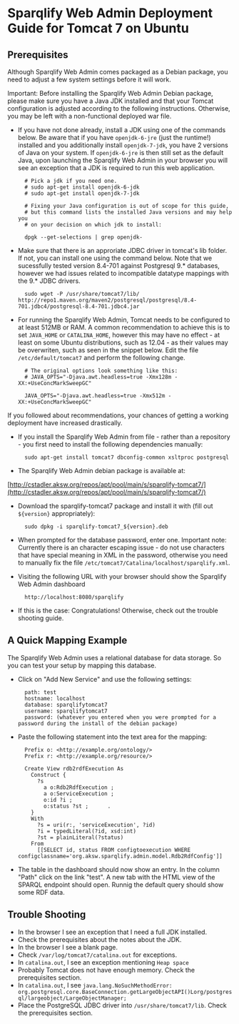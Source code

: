 # Sparqlify Web Admin Deployment Guide for Tomcat 7 on Ubuntu

## Prerequisites

Although Sparqlify Web Admin comes packaged as a Debian package, you need to adjust a few system settings before it will work.

Important: Before installing the Sparqlify Web Admin Debian package, please make sure you have a Java JDK installed and that your Tomcat configuration is adjusted according to the following instructions.
Otherwise, you may be left with a non-functional deployed war file.

* If you have not done already, install a JDK using one of the commands below. Be aware that if you have `openjdk-6-jre` (just the runtime!) installed and you additionally install `openjdk-7-jdk`, you have 2 versions of Java on your system. If `openjdk-6-jre` is then still set as the default Java, upon launching the Sparqlify Web Admin in your browser you will see an exception that a JDK is required to run this web application.

        # Pick a jdk if you need one.
        # sudo apt-get install openjdk-6-jdk
        # sudo apt-get install openjdk-7-jdk

        # Fixing your Java configuration is out of scope for this guide,
        # but this command lists the installed Java versions and may help you
        # on your decision on which jdk to install:
        
        dpgk --get-selections | grep openjdk-

* Make sure that there is an approriate JDBC driver in tomcat's lib folder. If not, you can install one using the command below. Note that we sucessfully tested version 8.4-701 against Postgresql 9.* databases, however we had issues related to incompatible datatype mappings with the 9.* JDBC drivers.

        sudo wget -P /usr/share/tomcat7/lib/ http://repo1.maven.org/maven2/postgresql/postgresql/8.4-701.jdbc4/postgresql-8.4-701.jdbc4.jar

* For running the Sparqlify Web Admin, Tomcat needs to be configured to at least 512MB or RAM.
A common recommendation to achieve this is to set `JAVA_HOME` or `CATALINA_HOME`, however this may have no effect - at least on some Ubuntu distributions, such as 12.04 - as their values may be overwriten, such as seen in the snippet below.
Edit the file `/etc/default/tomcat7` and perform the following change. 

        # The original options look something like this:
        # JAVA_OPTS="-Djava.awt.headless=true -Xmx128m -XX:+UseConcMarkSweepGC"
        
        JAVA_OPTS="-Djava.awt.headless=true -Xmx512m -XX:+UseConcMarkSweepGC"

If you followed about recommendations, your chances of getting a working deployment have increased drastically.


* If you install the Sparqlify Web Admin from file - rather than a repository - you first need to install the following dependencies manually:

        sudo apt-get install tomcat7 dbconfig-common xsltproc postgresql

* The Sparqlify Web Admin debian package is available at:

[http://cstadler.aksw.org/repos/apt/pool/main/s/sparqlify-tomcat7/](http://cstadler.aksw.org/repos/apt/pool/main/s/sparqlify-tomcat7/)

* Download the sparqlify-tomcat7 package and install it with (fill out `${version}` appropriately):

        sudo dpkg -i sparqlify-tomcat7_${version}.deb

* When prompted for the database password, enter one. Important note: Currently there is an character escaping issue - do not use characters that have special meaning in XML in the password, otherwise you need to manually fix the file `/etc/tomcat7/Catalina/localhost/sparqlify.xml`.

* Visiting the following URL with your browser should show the Sparqlify Web Admin dashboard

        http://localhost:8080/sparqlify

* If this is the case: Congratulations! Otherwise, check out the trouble shooting guide.

## A Quick Mapping Example

The Sparqlify Web Admin uses a relational database for data storage.
So you can test your setup by mapping this database.

* Click on "Add New Service" and use the following settings:

        path: test
        hostname: localhost
        database: sparqlifytomcat7
        username: sparqlifytomcat7
        password: (whatever you entered when you were prompted for a password during the install of the debian package)

* Paste the following statement into the text area for the mapping:

        Prefix o: <http://example.org/ontology/>
        Prefix r: <http://example.org/resource/>

        Create View rdb2rdfExecution As
          Construct {
            ?s
              a o:Rdb2RdfExecution ;
              a o:ServiceExecution ;
              o:id ?i ;
              o:status ?st ;      .
          }
          With
            ?s = uri(r:, 'serviceExecution', ?id)
            ?i = typedLiteral(?id, xsd:int)
            ?st = plainLiteral(?status)
          From
            [[SELECT id, status FROM configtoexecution WHERE configclassname='org.aksw.sparqlify.admin.model.Rdb2RdfConfig']]

* The table in the dashboard should now show an entry. In the column "Path" click on the link "test". A new tab with the HTML view of the SPARQL endpoint should open. Runnig the default query should show some RDF data.

## Trouble Shooting
* In the browser I see an exception that I need a full JDK installed.
 * Check the prerequisites about the notes about the JDK.
* In the browser I see a blank page.
 * Check `/var/log/tomcat7/catalina.out` for exceptions.
* In `catalina.out`, I see an exception mentioning `Heap space`
 * Probably Tomcat does not have enough memory. Check the prerequisites section.
* In `catalina.out`, I see `java.lang.NoSuchMethodError: org.postgresql.core.BaseConnection.getLargeObjectAPI()Lorg/postgresql/largeobject/LargeObjectManager;`
 * Place the PostgreSQL JDBC driver into `/usr/share/tomcat7/lib`. Check the prerequisites section.


